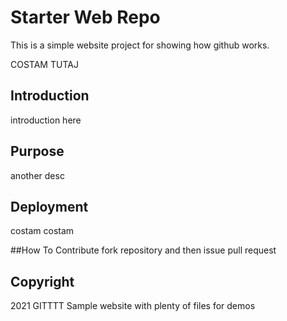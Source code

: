 # Starter Web Repo

This is a simple website project for showing how github works.

COSTAM TUTAJ 


## Introduction

introduction here

## Purpose
 another desc 
 
## Deployment

costam costam

##How To Contribute
fork repository and then issue pull request

## Copyright

2021 GITTTT
Sample website with plenty of files for demos